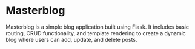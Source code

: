 # Masterblog
Masterblog is a simple blog application built using Flask. It includes basic routing, CRUD functionality, and template rendering to create a dynamic blog where users can add, update, and delete posts.
